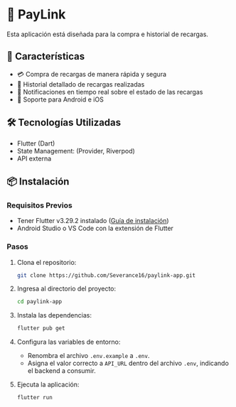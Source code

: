 # 📱 PayLink

Esta aplicación está diseñada para la compra e historial de recargas.

## 🚀 Características

- 💳 Compra de recargas de manera rápida y segura
- 📜 Historial detallado de recargas realizadas
- 🔔 Notificaciones en tiempo real sobre el estado de las recargas
- 🚀 Soporte para Android e iOS

## 🛠️ Tecnologías Utilizadas

- Flutter (Dart)
- State Management: (Provider, Riverpod)
- API externa

## 📦 Instalación

### Requisitos Previos
- Tener Flutter v3.29.2 instalado ([Guía de instalación](https://flutter.dev/docs/get-started/install))
- Android Studio o VS Code con la extensión de Flutter

### Pasos
1. Clona el repositorio:
   ```sh
   git clone https://github.com/Severance16/paylink-app.git
   ```
2. Ingresa al directorio del proyecto:
   ```sh
   cd paylink-app
   ```
3. Instala las dependencias:
   ```sh
   flutter pub get
   ```
4. Configura las variables de entorno:
   - Renombra el archivo `.env.example` a `.env`.
   - Asigna el valor correcto a `API_URL` dentro del archivo `.env`, indicando el backend a consumir.

5. Ejecuta la aplicación:
   ```sh
   flutter run
   ```


